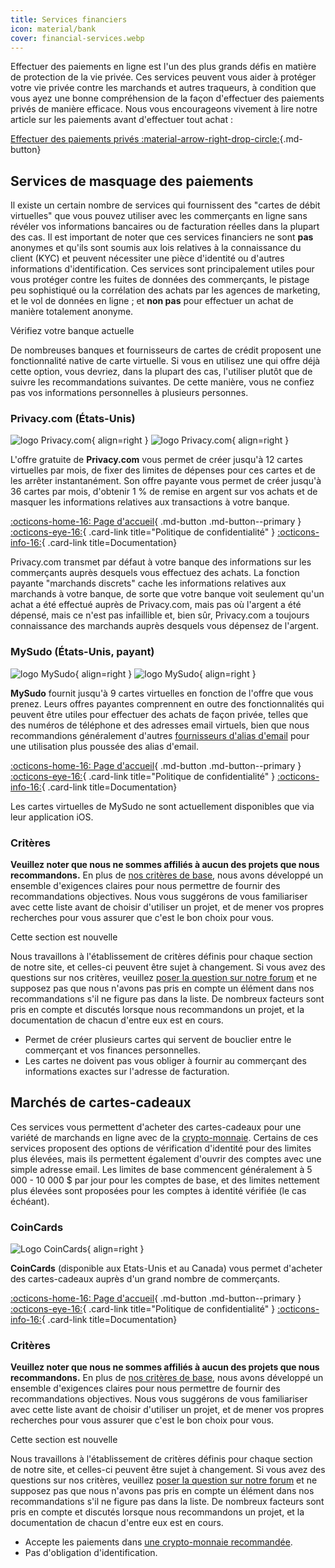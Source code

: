 ```yaml
---
title: Services financiers
icon: material/bank
cover: financial-services.webp
---
```


Effectuer des paiements en ligne est l'un des plus grands défis en matière de protection de la vie privée. Ces services peuvent vous aider à protéger votre vie privée contre les marchands et autres traqueurs, à condition que vous ayez une bonne compréhension de la façon d'effectuer des paiements privés de manière efficace. Nous vous encourageons vivement à lire notre article sur les paiements avant d'effectuer tout achat :

[Effectuer des paiements privés :material-arrow-right-drop-circle:](advanced/payments.md ""){.md-button}

## Services de masquage des paiements

Il existe un certain nombre de services qui fournissent des "cartes de débit virtuelles" que vous pouvez utiliser avec les commerçants en ligne sans révéler vos informations bancaires ou de facturation réelles dans la plupart des cas. Il est important de noter que ces services financiers ne sont **pas** anonymes et qu'ils sont soumis aux lois relatives à la connaissance du client (KYC) et peuvent nécessiter une pièce d'identité ou d'autres informations d'identification. Ces services sont principalement utiles pour vous protéger contre les fuites de données des commerçants, le pistage peu sophistiqué ou la corrélation des achats par les agences de marketing, et le vol de données en ligne ; et **non pas** pour effectuer un achat de manière totalement anonyme.

<div class="admonition tip" markdown>
<p class="admonition-title">Vérifiez votre banque actuelle</p>

De nombreuses banques et fournisseurs de cartes de crédit proposent une fonctionnalité native de carte virtuelle. Si vous en utilisez une qui offre déjà cette option, vous devriez, dans la plupart des cas, l'utiliser plutôt que de suivre les recommandations suivantes. De cette manière, vous ne confiez pas vos informations personnelles à plusieurs personnes.

</div>

### Privacy.com (États-Unis)

<div class="admonition recommendation" markdown>

![logo Privacy.com](assets/img/financial-services/privacy_com.svg#only-light){ align=right }
![logo Privacy.com](assets/img/financial-services/privacy_com-dark.svg#only-dark){ align=right }

L'offre gratuite de **Privacy.com** vous permet de créer jusqu'à 12 cartes virtuelles par mois, de fixer des limites de dépenses pour ces cartes et de les arrêter instantanément. Son offre payante vous permet de créer jusqu'à 36 cartes par mois, d'obtenir 1 % de remise en argent sur vos achats et de masquer les informations relatives aux transactions à votre banque.

[:octicons-home-16: Page d'accueil](https://privacy.com){ .md-button .md-button--primary }
[:octicons-eye-16:](https://privacy.com/privacy-policy){ .card-link title="Politique de confidentialité" }
[:octicons-info-16:](https://support.privacy.com/hc/en-us){ .card-link title=Documentation}

</details>

</div>

Privacy.com transmet par défaut à votre banque des informations sur les commerçants auprès desquels vous effectuez des achats. La fonction payante "marchands discrets" cache les informations relatives aux marchands à votre banque, de sorte que votre banque voit seulement qu'un achat a été effectué auprès de Privacy.com, mais pas où l'argent a été dépensé, mais ce n'est pas infaillible et, bien sûr, Privacy.com a toujours connaissance des marchands auprès desquels vous dépensez de l'argent.

### MySudo (États-Unis, payant)

<div class="admonition recommendation" markdown>

![logo MySudo](assets/img/financial-services/mysudo.svg#only-light){ align=right }
![logo MySudo](assets/img/financial-services/mysudo-dark.svg#only-dark){ align=right }

**MySudo** fournit jusqu'à 9 cartes virtuelles en fonction de l'offre que vous prenez. Leurs offres payantes comprennent en outre des fonctionnalités qui peuvent être utiles pour effectuer des achats de façon privée, telles que des numéros de téléphone et des adresses email virtuels, bien que nous recommandions généralement d'autres [fournisseurs d'alias d'email](email.md) pour une utilisation plus poussée des alias d'email.

[:octicons-home-16: Page d'accueil](https://mysudo.com/){ .md-button .md-button--primary }
[:octicons-eye-16:](https://anonyome.com/privacy-policy/){ .card-link title="Politique de confidentialité" }
[:octicons-info-16:](https://support.mysudo.com/hc/en-us){ .card-link title=Documentation}

</details>

</div>

Les cartes virtuelles de MySudo ne sont actuellement disponibles que via leur application iOS.

### Critères

**Veuillez noter que nous ne sommes affiliés à aucun des projets que nous recommandons.** En plus de [nos critères de base](about/criteria.md), nous avons développé un ensemble d'exigences claires pour nous permettre de fournir des recommandations objectives. Nous vous suggérons de vous familiariser avec cette liste avant de choisir d'utiliser un projet, et de mener vos propres recherches pour vous assurer que c'est le bon choix pour vous.

<div class="admonition example" markdown>
<p class="admonition-title">Cette section est nouvelle</p>

Nous travaillons à l'établissement de critères définis pour chaque section de notre site, et celles-ci peuvent être sujet à changement. Si vous avez des questions sur nos critères, veuillez [poser la question sur notre forum](https://discuss.privacyguides.net/latest) et ne supposez pas que nous n'avons pas pris en compte un élément dans nos recommandations s'il ne figure pas dans la liste. De nombreux facteurs sont pris en compte et discutés lorsque nous recommandons un projet, et la documentation de chacun d'entre eux est en cours.

</div>

- Permet de créer plusieurs cartes qui servent de bouclier entre le commerçant et vos finances personnelles.
- Les cartes ne doivent pas vous obliger à fournir au commerçant des informations exactes sur l'adresse de facturation.

## Marchés de cartes-cadeaux

Ces services vous permettent d'acheter des cartes-cadeaux pour une variété de marchands en ligne avec de la [crypto-monnaie](cryptocurrency.md). Certains de ces services proposent des options de vérification d'identité pour des limites plus élevées, mais ils permettent également d'ouvrir des comptes avec une simple adresse email. Les limites de base commencent généralement à 5 000 - 10 000 $ par jour pour les comptes de base, et des limites nettement plus élevées sont proposées pour les comptes à identité vérifiée (le cas échéant).

### CoinCards

<div class="admonition recommendation" markdown>

![Logo CoinCards](assets/img/financial-services/coincards.svg){ align=right }

**CoinCards** (disponible aux Etats-Unis et au Canada) vous permet d'acheter des cartes-cadeaux auprès d'un grand nombre de commerçants.

[:octicons-home-16: Page d'accueil](https://coincards.com/){ .md-button .md-button--primary }
[:octicons-eye-16:](https://coincards.com/privacy-policy/){ .card-link title="Politique de confidentialité" }
[:octicons-info-16:](https://coincards.com/frequently-asked-questions/){ .card-link title=Documentation}

</details>

</div>

### Critères

**Veuillez noter que nous ne sommes affiliés à aucun des projets que nous recommandons.** En plus de [nos critères de base](about/criteria.md), nous avons développé un ensemble d'exigences claires pour nous permettre de fournir des recommandations objectives. Nous vous suggérons de vous familiariser avec cette liste avant de choisir d'utiliser un projet, et de mener vos propres recherches pour vous assurer que c'est le bon choix pour vous.

<div class="admonition example" markdown>
<p class="admonition-title">Cette section est nouvelle</p>

Nous travaillons à l'établissement de critères définis pour chaque section de notre site, et celles-ci peuvent être sujet à changement. Si vous avez des questions sur nos critères, veuillez [poser la question sur notre forum](https://discuss.privacyguides.net/latest) et ne supposez pas que nous n'avons pas pris en compte un élément dans nos recommandations s'il ne figure pas dans la liste. De nombreux facteurs sont pris en compte et discutés lorsque nous recommandons un projet, et la documentation de chacun d'entre eux est en cours.

</div>

- Accepte les paiements dans [une crypto-monnaie recommandée](cryptocurrency.md).
- Pas d'obligation d'identification.
